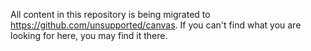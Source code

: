 All content in this repository is being migrated to
https://github.com/unsupported/canvas. If you can't find what you are looking for
here, you may find it there.
